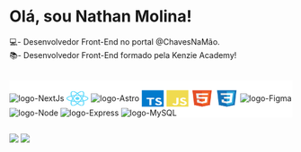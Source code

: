# Olá, sou Nathan Molina!

💻- Desenvolvedor Front-End no portal @ChavesNaMão. <br>
📚- Desenvolvedor Front-End formado pela Kenzie Academy! <br>
 
 <br>

<div style="display: inline_block; background-color: #fff"><br>
  <img title="Next" align="center" alt="logo-NextJs" height="30" width="40" src="https://cdn.jsdelivr.net/gh/devicons/devicon/icons/nextjs/nextjs-original.svg" />
  <img title="React" align="center" alt="logo-React" height="30" width="40" src="https://raw.githubusercontent.com/devicons/devicon/master/icons/react/react-original.svg">
  <img title="Astro" align="center" alt="logo-Astro" height="30" width="40" src="https://cdn.jsdelivr.net/gh/devicons/devicon@latest/icons/astro/astro-original.svg" />
  <img title="TypeScript" align="center" alt="logo-Ts" height="30" width="40" src="https://raw.githubusercontent.com/devicons/devicon/master/icons/typescript/typescript-plain.svg">
  <img title="JavaScript" align="center" alt="logo-Js" height="30" width="40" src="https://raw.githubusercontent.com/devicons/devicon/master/icons/javascript/javascript-plain.svg">
  <img title="HTML5" align="center" alt="logo-HTML" height="30" width="40" src="https://raw.githubusercontent.com/devicons/devicon/master/icons/html5/html5-original.svg">
  <img title="CSS3" align="center" alt="logo-CSS" height="30" width="40" src="https://raw.githubusercontent.com/devicons/devicon/master/icons/css3/css3-original.svg">
  <img title="figma" align="center" alt="logo-Figma" height="30" width="40" src="https://cdn.jsdelivr.net/gh/devicons/devicon@latest/icons/figma/figma-original.svg">
  <img title="Node" align="center" alt="logo-Node" height="30" width="40" src="https://cdn.jsdelivr.net/gh/devicons/devicon@latest/icons/nodejs/nodejs-original-wordmark.svg">
  <img title="Express" align="center" alt="logo-Express" height="30" width="40" src="https://cdn.jsdelivr.net/gh/devicons/devicon@latest/icons/express/express-original-wordmark.svg" />
  <img title="MySQL" align="center" alt="logo-MySQL" height="45" width="55" src="https://cdn.jsdelivr.net/gh/devicons/devicon/icons/mysql/mysql-original-wordmark.svg">
</div>

##

<div> 
  <a href = "mailto:itsjustnatemolina@gmail.com"><img src="https://img.shields.io/badge/-Gmail-%23333?style=for-the-badge&logo=gmail&logoColor=white" target="_blank"></a>
  <a href="https://www.linkedin.com/in/nathan-molina" target="_blank"><img src="https://img.shields.io/badge/-LinkedIn-%230077B5?style=for-the-badge&logo=linkedin&logoColor=white" target="_blank"></a> 
</div>
